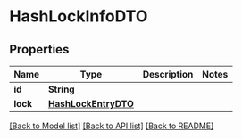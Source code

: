 # HashLockInfoDTO

## Properties
Name | Type | Description | Notes
------------ | ------------- | ------------- | -------------
**id** | **String** |  | 
**lock** | [**HashLockEntryDTO**](HashLockEntryDTO.md) |  | 

[[Back to Model list]](../README.md#documentation-for-models) [[Back to API list]](../README.md#documentation-for-api-endpoints) [[Back to README]](../README.md)


